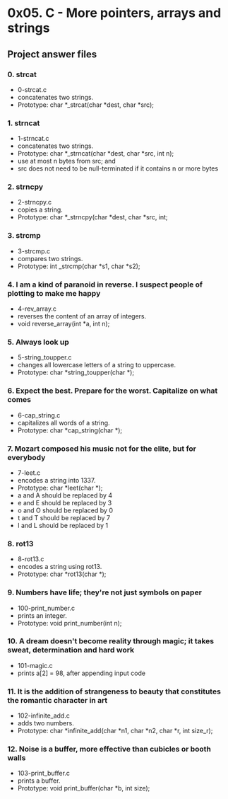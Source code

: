 # 0x05. C - More pointers, arrays and strings
## Project answer files

### 0. strcat
* 0-strcat.c
* concatenates two strings.
* Prototype: char *_strcat(char *dest, char *src);

### 1. strncat
* 1-strncat.c
* concatenates two strings.
* Prototype: char *_strncat(char *dest, char *src, int n);
* use at most n bytes from src; and
* src does not need to be null-terminated if it contains n or more bytes

### 2. strncpy
* 2-strncpy.c
* copies a string.
* Prototype: char *_strncpy(char *dest, char *src, int;

### 3. strcmp
* 3-strcmp.c
* compares two strings.
* Prototype: int _strcmp(char *s1, char *s2);

### 4. I am a kind of paranoid in reverse. I suspect people of plotting to make me happy
* 4-rev_array.c
* reverses the content of an array of integers.
* void reverse_array(int *a, int n);

### 5. Always look up
* 5-string_toupper.c
* changes all lowercase letters of a string to uppercase.
* Prototype: char *string_toupper(char *);

### 6. Expect the best. Prepare for the worst. Capitalize on what comes
* 6-cap_string.c
* capitalizes all words of a string.
* Prototype: char *cap_string(char *);

### 7. Mozart composed his music not for the elite, but for everybody
* 7-leet.c
* encodes a string into 1337.
* Prototype: char *leet(char *);
* a and A should be replaced by 4
* e and E should be replaced by 3
* o and O should be replaced by 0
* t and T should be replaced by 7
* l and L should be replaced by 1

### 8. rot13
* 8-rot13.c
* encodes a string using rot13.
* Prototype: char *rot13(char *);

### 9. Numbers have life; they're not just symbols on paper
* 100-print_number.c
* prints an integer.
* Prototype: void print_number(int n);

### 10. A dream doesn't become reality through magic; it takes sweat, determination and hard work
* 101-magic.c
* prints a[2] = 98, after appending input code

### 11. It is the addition of strangeness to beauty that constitutes the romantic character in art 
* 102-infinite_add.c
* adds two numbers.
* Prototype: char *infinite_add(char *n1, char *n2, char *r, int size_r);

### 12. Noise is a buffer, more effective than cubicles or booth walls
* 103-print_buffer.c
* prints a buffer.
* Prototype: void print_buffer(char *b, int size);